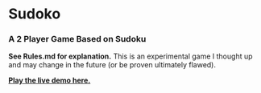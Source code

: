 # Sudoko
### A 2 Player Game Based on Sudoku

**See Rules.md for explanation.**
This is an experimental game I thought up and may change in the future (or be proven ultimately flawed).

**[Play the live demo here.](http://sudoko.herokuapp.com)**